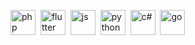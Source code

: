 <img title="php" width="40" height="40" src="https://cdn.jsdelivr.net/gh/devicons/devicon/icons/php/php-original.svg" />&nbsp;
<img title="flutter" width="40" height="40" src="https://cdn.jsdelivr.net/gh/devicons/devicon/icons/flutter/flutter-original.svg" />&nbsp;
<img title="js" width="40" height="40" src="https://cdn.jsdelivr.net/gh/devicons/devicon/icons/javascript/javascript-original.svg" />&nbsp;
<img title="python" width="40" height="40" src="https://cdn.jsdelivr.net/gh/devicons/devicon/icons/python/python-original.svg" />&nbsp;
<img title="c#" width="40" height="40" src="https://cdn.jsdelivr.net/gh/devicons/devicon/icons/csharp/csharp-original.svg" />&nbsp;
<img title="go" width="40" height="40" src="https://cdn.jsdelivr.net/gh/devicons/devicon/icons/go/go-original.svg" />&nbsp;

